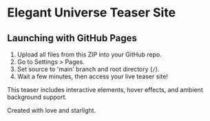 
# Elegant Universe Teaser Site

## Launching with GitHub Pages
1. Upload all files from this ZIP into your GitHub repo.
2. Go to Settings > Pages.
3. Set source to 'main' branch and root directory (`/`).
4. Wait a few minutes, then access your live teaser site!

This teaser includes interactive elements, hover effects, and ambient background support.

Created with love and starlight.

